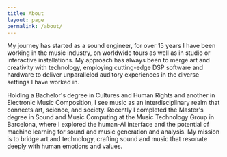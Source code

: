 ```yaml
---
title: About
layout: page
permalink: /about/
---
```


<p>My journey has started as a sound engineer, for over 15 years I have been working in the music industry, on worldwide tours as well as in studio or interactive installations. My approach has always been to merge art and creativity with technology, employing cutting-edge DSP software and hardware to deliver unparalleled auditory experiences in the diverse settings I have worked in.</p>

<p>Holding a Bachelor's degree in Cultures and Human Rights and another in Electronic Music Composition, I see music as an interdisciplinary realm that connects art, science, and society. Recently I completed the Master's degree in Sound and Music Computing at the Music Technology Group in Barcelona, where I explored the human-AI interface and the potential of machine learning for sound and music generation and analysis. My mission is to bridge art and technology, crafting sound and music that resonate deeply with human emotions and values.</p>